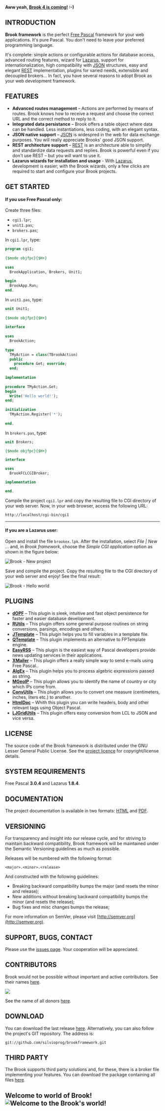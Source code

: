<strong>Aww yeah, [Brook 4 is coming!](https://github.com/silvioprog/brookframework/tree/tardigrade) :-)</strong>

## INTRODUCTION

**Brook framework** is the perfect [Free Pascal](http://freepascal.org/) framework for your web applications. It's pure Pascal. You don't need to leave your preferred programming language.

It's complete: simple actions or configurable actions for database access, advanced routing features, wizard for [Lazarus](http://lazarus.freepascal.org), support for internationalization, high compatibility with [JSON](http://json.org) structures, easy and elegant [REST](http://en.wikipedia.org/wiki/Representational_state_transfer) implementation, plugins for varied needs, extensible and decoupled brokers... In fact, you have several reasons to adopt Brook as your web development framework.

## FEATURES

* **Advanced routes management** – Actions are performed by means of routes. Brook knows how to receive a request and choose the correct URL and the correct method to reply to it.
* **Integrated data persistance** – Brook offers a table object where data can be handled. Less instantiations, less coding, with an elegant syntax.
* **JSON native support** – [JSON](http://json.org) is widespred in the web for data exchange purposes. You will really appreciate Brooks' good JSON support.
* **REST architecture support** – [REST](http://en.wikipedia.org/wiki/Representational_state_transfer) is an architecture able to simplify and standardize data requests and replies. Brook is powerful even if you don't use REST – but you will want to use it.
* **Lazarus wizards for installation and usage** - With [Lazarus](http://www.lazarus.freepascal.org), development is easier; with the Brook wizards, only a few clicks are required to start and configure your Brook projects.

## GET STARTED

#### If you use Free Pascal only:

Create three files:

* `cgi1.lpr`;
* `unit1.pas`;
* `brokers.pas`;

In `cgi1.lpr`, type:

```pascal
program cgi1;
 
{$mode objfpc}{$H+}
 
uses
  BrookApplication, Brokers, Unit1;
 
begin
  BrookApp.Run;
end.
```

In `unit1.pas`, type:

```pascal
unit Unit1;
 
{$mode objfpc}{$H+}
 
interface
 
uses
  BrookAction;
 
type
  TMyAction = class(TBrookAction)
  public
    procedure Get; override;
  end;
 
implementation
 
procedure TMyAction.Get;
begin
  Write('Hello world!');
end;
 
initialization
  TMyAction.Register('*');
 
end.
```

In `brokers.pas`, type:

```pascal
unit Brokers;

{$mode objfpc}{$H+}

interface

uses
  BrookFCLCGIBroker;

implementation

end. 
```

Compile the project `cgi1.lpr` and copy the resulting file to CGI directory of your web server. Now, in your web browser, access the following URL:

```
http://localhost/cgi-bin/cgi1
```

***

#### If you are a Lazarus user:

Open and install the file `brookex.lpk`. After the installation, select _File | New ..._ and, in _Brook framework_, choose the _Simple CGI application_ option as shown in the figure below:

![Brook - New project](https://raw.githubusercontent.com/silvioprog/brookframework/gh-pages/images/brook_new-project.png)

Save and compile the project. Copy the resulting file to the CGI directory of your web server and enjoy! See the final result:

![Brook - Hello world](https://raw.githubusercontent.com/silvioprog/brookframework/gh-pages/images/brook_hello-world.png)

## PLUGINS

* **[dOPF](https://github.com/silvioprog/brookframework/tree/master/plugins/dopf)** – This plugin is sleek, intuitive and fast object persistence for faster and easier database development.
* **[RUtils](https://github.com/silvioprog/brookframework/tree/master/plugins/rutils)** – This plugin offers some general purpose routines on string conversions, parsings, encodings and others.
* **[JTemplate](https://github.com/silvioprog/brookframework/tree/master/plugins/jtemplate)** – This plugin helps you to fill variables in a template file.
* **[QTemplate](https://github.com/leledumbo/QTemplate)** – This plugin implements an alternative to FPTemplate engine.
* **[EasyRSS](https://github.com/silvioprog/easyrss)** – This plugin is the easiest way of Pascal developers provide news updating services in their applications.
* **[XMailer](https://github.com/silvioprog/brookframework/tree/master/plugins/xmailer)** – This plugin offers a really simple way to send e-mails using Free Pascal..
* **[AlgEx](https://github.com/silvioprog/brookframework/tree/master/plugins/algex)** – This plugin helps you to process algebric expressions passed as string.
* **[MGeoIP](https://github.com/silvioprog/brookframework/tree/master/plugins/mgeoip)** – This plugin allows you to identify the name of country or city which IPs come from.
* **[ConvUtils](https://github.com/silvioprog/brookframework/tree/master/plugins/convutils)** – This plugin allows you to convert one measure (centimeters, inches, liters etc.) to another.
* **[HtmlDoc](https://github.com/silvioprog/brookframework/tree/master/plugins/htmldoc)** – Whith this plugin you can write headers, body and other relevant tags using Object Pascal.
* **[LJGridUtils](https://github.com/silvioprog/brookframework/tree/master/plugins/ljgridutils)** – This plugin offers easy conversion from LCL to JSON and vice versa.

## LICENSE

The source code of the Brook framework is distributed under the GNU Lesser General Public License. See the [project licence](https://github.com/silvioprog/brookframework/blob/master/LICENSE.txt) for copyright/license details.

## SYSTEM REQUIREMENTS

Free Pascal **3.0.4** and Lazarus **1.8.4**.

## DOCUMENTATION

The project documentation is available in two formats: [HTML](http://silvioprog.github.io/brookframework/doc/index.html) and [PDF](http://silvioprog.github.io/brookframework/doc/brookframework-ref.pdf).

## VERSIONING

For transparency and insight into our release cycle, and for striving to maintain backward compatibility, Brook framework will be maintained under the Semantic Versioning guidelines as much as possible.

Releases will be numbered with the following format:

`<major>.<minor>.<release>`

And constructed with the following guidelines:

* Breaking backward compatibility bumps the major (and resets the minor and release);
* New additions without breaking backward compatibility bumps the minor (and resets the release);
* Bug fixes and misc changes bumps the release;

For more information on SemVer, please visit [http://semver.org](http://semver.org).

## SUPPORT, BUGS, CONTACT

Please use the [issues page](https://github.com/silvioprog/brookframework/issues). Your cooperation will be appreciated.

## CONTRIBUTORS

Brook would not be possible without important and active contributors. See their names [here](https://github.com/silvioprog/brookframework/blob/master/CONTRIBUTORS.txt).

<a href="https://www.paypal.com/cgi-bin/webscr?cmd=_donations&business=GE9VT768TLP74&lc=GB&item_name=Brook%20framework&item_number=brookframework&currency_code=USD&bn=PP%2dDonationsBF%3abtn_donateCC_LG%2egif%3aNonHosted">
  <img src="https://www.paypalobjects.com/en_US/GB/i/btn/btn_donateCC_LG.gif">
</a>

See the name of all donors [here](https://github.com/silvioprog/brookframework/blob/master/DONORS.txt).

## DOWNLOAD

You can download the last release [here](https://github.com/silvioprog/brookframework/releases). Alternatively, you can also follow the project's GIT repository. The address is:

`git://github.com/silvioprog/brookframework.git`

## THIRD PARTY

The Brook supports third party solutions and, for these, there is a broker file implementing your features. You can download the package containing all files [here](http://silvioprog.github.io/brookframework/download/third-party.zip).

## Welcome to world of Brook! ![Welcome to the Brook's world!](http://l.yimg.com/us.yimg.com/i/mesg/emoticons7/113.gif)
